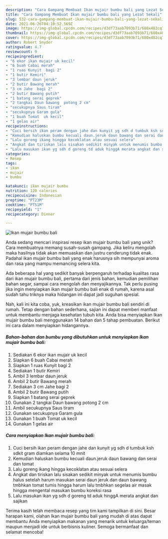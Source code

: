 ```yaml
---
description: "Cara Gampang Membuat Ikan mujair bumbu bali yang Lezat Sekali"
title: "Cara Gampang Membuat Ikan mujair bumbu bali yang Lezat Sekali"
slug: 532-cara-gampang-membuat-ikan-mujair-bumbu-bali-yang-lezat-sekali
date: 2021-06-26T04:10:52.569Z
image: https://img-global.cpcdn.com/recipes/d3df73aab7093b71/680x482cq70/ikan-mujair-bumbu-bali-foto-resep-utama.jpg
thumbnail: https://img-global.cpcdn.com/recipes/d3df73aab7093b71/680x482cq70/ikan-mujair-bumbu-bali-foto-resep-utama.jpg
cover: https://img-global.cpcdn.com/recipes/d3df73aab7093b71/680x482cq70/ikan-mujair-bumbu-bali-foto-resep-utama.jpg
author: Robert Snyder
ratingvalue: 4.7
reviewcount: 9
recipeingredient:
- "6 ekor ikan mujair uk kecil"
- "6 buah Cabai merah"
- "1 ruas Kunyit  bagi 2"
- "1 butir Kemiri"
- "3 lembar daun jeruk"
- "2 butir Bawang merah"
- "3 cm Jahe  bagi 2"
- "2 butir Bawang putih"
- "1 batang serai geprek"
- "2 tangkai Daun bawang  potong 2 cm"
- "secukupnya Saus tiram"
- "secukupnya Garam gula"
- "1 buah Tomat  uk kecil"
- "1 gelas air"
recipeinstructions:
- "Cuci bersih ikan peram dengan jahe dan kunyit yg sdh d tumbuk ksh sdkit gram diamkan selama 10 mnit"
- "Kemudian haluskan bumbu kecuali daun.jeruk daun bawang dan serai dan tomat"
- "Lalu goreng ikang hingga kecoklatan atau sesuai selera"
- "Angkat dan tiriskan lalu sisakan sedikit minyak untuk menumis bumbu halus setelah harum masukan serai daun jeruk dan daun bawang tmbhkan tomat tumis hingga harum lalu tmbhkan segelas air masak hingga mengental masukan bumbu koreksi rasa"
- "Lalu masukan ikan yg sdh d goreng td aduk hinggA merata angkat dan sajikan"
categories:
- Resep
tags:
- ikan
- mujair
- bumbu

katakunci: ikan mujair bumbu 
nutrition: 120 calories
recipecuisine: Indonesian
preptime: "PT23M"
cooktime: "PT51M"
recipeyield: "1"
recipecategory: Dinner

---
```



![Ikan mujair bumbu bali](https://img-global.cpcdn.com/recipes/d3df73aab7093b71/680x482cq70/ikan-mujair-bumbu-bali-foto-resep-utama.jpg)

Anda sedang mencari inspirasi resep ikan mujair bumbu bali yang unik? Cara membuatnya memang susah-susah gampang. Jika keliru mengolah maka hasilnya tidak akan memuaskan dan justru cenderung tidak enak. Padahal ikan mujair bumbu bali yang enak harusnya sih mempunyai aroma dan rasa yang mampu memancing selera kita.

Ada beberapa hal yang sedikit banyak berpengaruh terhadap kualitas rasa dari ikan mujair bumbu bali, pertama dari jenis bahan, kemudian pemilihan bahan segar, sampai cara mengolah dan menyajikannya. Tak perlu pusing jika ingin menyiapkan ikan mujair bumbu bali enak di rumah, karena asal sudah tahu triknya maka hidangan ini dapat jadi suguhan spesial.




Nah, kali ini kita coba, yuk, kreasikan ikan mujair bumbu bali sendiri di rumah. Tetap dengan bahan sederhana, sajian ini dapat memberi manfaat untuk membantu menjaga kesehatan tubuh kita. Anda bisa menyiapkan Ikan mujair bumbu bali menggunakan 14 bahan dan 5 tahap pembuatan. Berikut ini cara dalam menyiapkan hidangannya.

<!--inarticleads1-->

##### Bahan-bahan dan bumbu yang dibutuhkan untuk menyiapkan Ikan mujair bumbu bali:

1. Sediakan 6 ekor ikan mujair uk kecil
1. Siapkan 6 buah Cabai merah
1. Siapkan 1 ruas Kunyit  bagi 2
1. Sediakan 1 butir Kemiri
1. Ambil 3 lembar daun jeruk
1. Ambil 2 butir Bawang merah
1. Sediakan 3 cm Jahe  bagi 2
1. Ambil 2 butir Bawang putih
1. Siapkan 1 batang serai geprek
1. Gunakan 2 tangkai Daun bawang  potong 2 cm
1. Ambil secukupnya Saus tiram
1. Gunakan secukupnya Garam gula
1. Gunakan 1 buah Tomat  uk kecil
1. Gunakan 1 gelas air




<!--inarticleads2-->

##### Cara menyiapkan Ikan mujair bumbu bali:

1. Cuci bersih ikan peram dengan jahe dan kunyit yg sdh d tumbuk ksh sdkit gram diamkan selama 10 mnit
1. Kemudian haluskan bumbu kecuali daun.jeruk daun bawang dan serai dan tomat
1. Lalu goreng ikang hingga kecoklatan atau sesuai selera
1. Angkat dan tiriskan lalu sisakan sedikit minyak untuk menumis bumbu halus setelah harum masukan serai daun jeruk dan daun bawang tmbhkan tomat tumis hingga harum lalu tmbhkan segelas air masak hingga mengental masukan bumbu koreksi rasa
1. Lalu masukan ikan yg sdh d goreng td aduk hinggA merata angkat dan sajikan




Terima kasih telah membaca resep yang tim kami tampilkan di sini. Besar harapan kami, olahan Ikan mujair bumbu bali yang mudah di atas dapat membantu Anda menyiapkan makanan yang menarik untuk keluarga/teman maupun menjadi ide untuk berbisnis kuliner. Semoga bermanfaat dan selamat mencoba!
